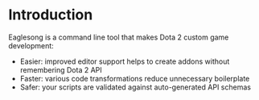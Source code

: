 # Introduction

Eaglesong is a command line tool that makes Dota 2 custom game development:

- Easier: improved editor support helps to create addons without remembering Dota 2 API
- Faster: various code transformations reduce unnecessary boilerplate
- Safer: your scripts are validated against auto-generated API schemas
